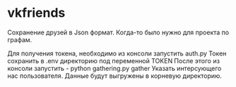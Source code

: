 # vkfriends
Сохранение друзей в Json формат. Когда-то было нужно для проекта по графам.

Для получения токена, необходимо из консоли запустить auth.py 
Токен сохранить в .env директорию под переменной TOKEN
После этого из консоли запустить - python gathering.py gather
Указать интерсующего нас пользователя.
Данные будут выгружены в корневую директорию. 
